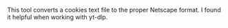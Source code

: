 This tool converts a cookies text file to the proper Netscape format. I found it helpful when working with yt-dlp.
